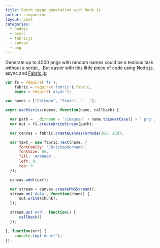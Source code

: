 ```yaml
---
title: Batch image generation with Node.js
author: singuerinc
layout: post
categories:
  - nodejs
  - async
  - fabricjs
  - canvas
  - png
---
```


Generate up to 4000 pngs with random names could be a tedious task without a script... But easier with this little piece of code using Node.js, async and <a href="http://fabricjs.com/" target="_blank">Fabric.js</a>:

```javascript
var fs = require('fs'),
    fabric = require('fabric').fabric,
    async = require('async');

var names = ["Coleman", "Simon", "..."];

async.eachSeries(names, function(name, callback) {

  var path = __dirname + '/images/' + name.toLowerCase() + '.png';
  var out = fs.createWriteStream(path);

  var canvas = fabric.createCanvasForNode(300, 200);

  var text = new fabric.Text(name, {
      fontFamily: 'Christopherhand',
      fontSize: 60,
      fill: '#FF0000',
      left: 0,
      top: 0
  });

  canvas.add(text);

  var stream = canvas.createPNGStream();
  stream.on('data', function(chunk) {
      out.write(chunk);
  });

  stream.on('end', function() {
      callback()
  });

}, function(err) {
    console.log('done!');
});
```
